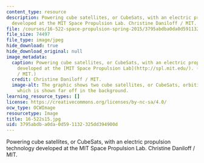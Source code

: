 ```yaml
---
content_type: resource
description: Powering cube satellites, or CubeSats, with an electric propulsion technology
  developed at the MIT Space Propulsion Lab. Christine Daniloff / MIT.
file: /courses/16-522-space-propulsion-spring-2015/3795abdba0da0d591132325dd394900d_16-522s15.jpg
file_size: 74497
file_type: image/jpeg
hide_download: true
hide_download_original: null
image_metadata:
  caption: Powering cube satellites, or CubeSats, with an electric propulsion technology
    developed at the [MIT Space Propulsion Lab](http://spl.mit.edu/). (Christine Daniloff
    / MIT.)
  credit: Christine Daniloff / MIT.
  image-alt: The graphic shows two cube satellites, or CubeSats, orbiting around Earth,
    which is shown far off in the background.
learning_resource_types: []
license: https://creativecommons.org/licenses/by-nc-sa/4.0/
ocw_type: OCWImage
resourcetype: Image
title: 16-522s15.jpg
uid: 3795abdb-a0da-0d59-1132-325dd394900d
---
```

Powering cube satellites, or CubeSats, with an electric propulsion technology developed at the MIT Space Propulsion Lab. Christine Daniloff / MIT.
